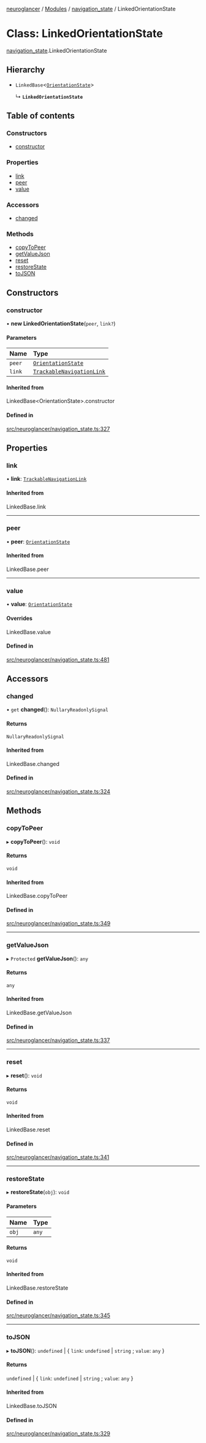 [neuroglancer](../README.md) / [Modules](../modules.md) / [navigation\_state](../modules/navigation_state.md) / LinkedOrientationState

# Class: LinkedOrientationState

[navigation_state](../modules/navigation_state.md).LinkedOrientationState

## Hierarchy

- `LinkedBase`<[`OrientationState`](navigation_state.OrientationState.md)\>

  ↳ **`LinkedOrientationState`**

## Table of contents

### Constructors

- [constructor](navigation_state.LinkedOrientationState.md#constructor)

### Properties

- [link](navigation_state.LinkedOrientationState.md#link)
- [peer](navigation_state.LinkedOrientationState.md#peer)
- [value](navigation_state.LinkedOrientationState.md#value)

### Accessors

- [changed](navigation_state.LinkedOrientationState.md#changed)

### Methods

- [copyToPeer](navigation_state.LinkedOrientationState.md#copytopeer)
- [getValueJson](navigation_state.LinkedOrientationState.md#getvaluejson)
- [reset](navigation_state.LinkedOrientationState.md#reset)
- [restoreState](navigation_state.LinkedOrientationState.md#restorestate)
- [toJSON](navigation_state.LinkedOrientationState.md#tojson)

## Constructors

### constructor

• **new LinkedOrientationState**(`peer`, `link?`)

#### Parameters

| Name | Type |
| :------ | :------ |
| `peer` | [`OrientationState`](navigation_state.OrientationState.md) |
| `link` | [`TrackableNavigationLink`](navigation_state.TrackableNavigationLink.md) |

#### Inherited from

LinkedBase<OrientationState\>.constructor

#### Defined in

[src/neuroglancer/navigation_state.ts:327](https://github.com/ActiveBrainAtlas2/neuroglancer/blob/958d23e0/src/neuroglancer/navigation_state.ts#L327)

## Properties

### link

• **link**: [`TrackableNavigationLink`](navigation_state.TrackableNavigationLink.md)

#### Inherited from

LinkedBase.link

___

### peer

• **peer**: [`OrientationState`](navigation_state.OrientationState.md)

#### Inherited from

LinkedBase.peer

___

### value

• **value**: [`OrientationState`](navigation_state.OrientationState.md)

#### Overrides

LinkedBase.value

#### Defined in

[src/neuroglancer/navigation_state.ts:481](https://github.com/ActiveBrainAtlas2/neuroglancer/blob/958d23e0/src/neuroglancer/navigation_state.ts#L481)

## Accessors

### changed

• `get` **changed**(): `NullaryReadonlySignal`

#### Returns

`NullaryReadonlySignal`

#### Inherited from

LinkedBase.changed

#### Defined in

[src/neuroglancer/navigation_state.ts:324](https://github.com/ActiveBrainAtlas2/neuroglancer/blob/958d23e0/src/neuroglancer/navigation_state.ts#L324)

## Methods

### copyToPeer

▸ **copyToPeer**(): `void`

#### Returns

`void`

#### Inherited from

LinkedBase.copyToPeer

#### Defined in

[src/neuroglancer/navigation_state.ts:349](https://github.com/ActiveBrainAtlas2/neuroglancer/blob/958d23e0/src/neuroglancer/navigation_state.ts#L349)

___

### getValueJson

▸ `Protected` **getValueJson**(): `any`

#### Returns

`any`

#### Inherited from

LinkedBase.getValueJson

#### Defined in

[src/neuroglancer/navigation_state.ts:337](https://github.com/ActiveBrainAtlas2/neuroglancer/blob/958d23e0/src/neuroglancer/navigation_state.ts#L337)

___

### reset

▸ **reset**(): `void`

#### Returns

`void`

#### Inherited from

LinkedBase.reset

#### Defined in

[src/neuroglancer/navigation_state.ts:341](https://github.com/ActiveBrainAtlas2/neuroglancer/blob/958d23e0/src/neuroglancer/navigation_state.ts#L341)

___

### restoreState

▸ **restoreState**(`obj`): `void`

#### Parameters

| Name | Type |
| :------ | :------ |
| `obj` | `any` |

#### Returns

`void`

#### Inherited from

LinkedBase.restoreState

#### Defined in

[src/neuroglancer/navigation_state.ts:345](https://github.com/ActiveBrainAtlas2/neuroglancer/blob/958d23e0/src/neuroglancer/navigation_state.ts#L345)

___

### toJSON

▸ **toJSON**(): `undefined` \| { `link`: `undefined` \| `string` ; `value`: `any`  }

#### Returns

`undefined` \| { `link`: `undefined` \| `string` ; `value`: `any`  }

#### Inherited from

LinkedBase.toJSON

#### Defined in

[src/neuroglancer/navigation_state.ts:329](https://github.com/ActiveBrainAtlas2/neuroglancer/blob/958d23e0/src/neuroglancer/navigation_state.ts#L329)
